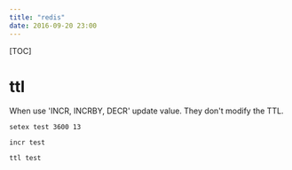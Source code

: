 ```yaml
---
title: "redis"
date: 2016-09-20 23:00
---
```

[TOC]


# ttl 

When use 'INCR, INCRBY, DECR' update value. They don't modify the TTL.

```
setex test 3600 13

incr test

ttl test
```



